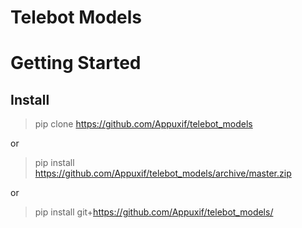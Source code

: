 # Telebot Models


# Getting Started

## Install
> pip clone https://github.com/Appuxif/telebot_models  

or

> pip install https://github.com/Appuxif/telebot_models/archive/master.zip  

or 

> pip install git+https://github.com/Appuxif/telebot_models/
